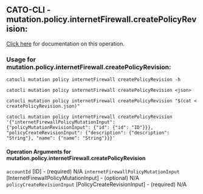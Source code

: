 
## CATO-CLI - mutation.policy.internetFirewall.createPolicyRevision:
[Click here](https://api.catonetworks.com/documentation/#mutation-createPolicyRevision) for documentation on this operation.

### Usage for mutation.policy.internetFirewall.createPolicyRevision:

`catocli mutation policy internetFirewall createPolicyRevision -h`

`catocli mutation policy internetFirewall createPolicyRevision <json>`

`catocli mutation policy internetFirewall createPolicyRevision "$(cat < createPolicyRevision.json)"`

`catocli mutation policy internetFirewall createPolicyRevision '{"internetFirewallPolicyMutationInput": {"policyMutationRevisionInput": {"id": {"id": "ID"}}}, "policyCreateRevisionInput": {"description": {"description": "String"}, "name": {"name": "String"}}}'`

#### Operation Arguments for mutation.policy.internetFirewall.createPolicyRevision ####
`accountId` [ID] - (required) N/A 
`internetFirewallPolicyMutationInput` [InternetFirewallPolicyMutationInput] - (optional) N/A 
`policyCreateRevisionInput` [PolicyCreateRevisionInput] - (required) N/A 
